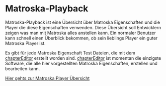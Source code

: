 # Matroska-Playback
Matroska-Playback ist eine Übersicht über Matroska Eigenschaften und die Player die diese Eigenschaften verwenden. Diese Übersicht soll Entwicklern zeigen was man mit Matroska alles anstellen kann. Ein normaler Benutzer kann schnell einen Überblick bekommen, ob sein lieblings Player ein guter Matroska Player ist.

Es gibt für jede Matroska Eigenschaft Test Dateien, die mit dem [chapterEditor](https://forum.doom9.org/showthread.php?t=169984) erstellt worden sind. [chapterEditor](https://forum.doom9.org/showthread.php?t=169984) ist momentan die einzigste Software, die alle hier vorgestellten Matroska Eigenschaften, erstellen und bearbeiten kann.

[Hier gehts zur Matroska Player Übersicht](src/PlayerOverview_ger.md)